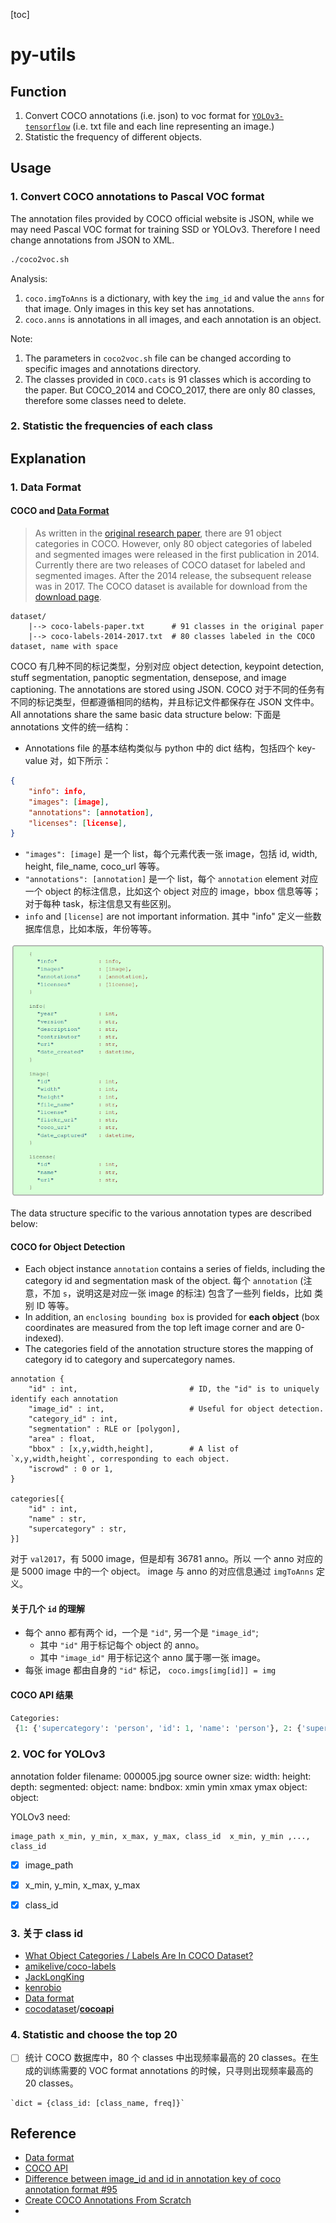 [toc]

# py-utils

## Function
1. Convert COCO annotations (i.e. json) to voc format for [`YOLOv3-tensorflow`](https://github.com/YunYang1994/tensorflow-yolov3) (i.e. txt file and each line representing an image.)
2. Statistic the frequency of different objects.



## Usage

### 1. Convert COCO annotations to Pascal VOC format

The annotation files provided by COCO official website is JSON, while we may need Pascal VOC format for training SSD or YOLOv3. Therefore I need change annotations from JSON to XML.

```bash
./coco2voc.sh
```

Analysis:
1. `coco.imgToAnns` is a dictionary, with key the `img_id` and value the `anns` for that image. Only images in this key set has annotations.
2. `coco.anns` is annotations in all images, and each annotation is an object.

Note:

1. The parameters in `coco2voc.sh` file can be changed according to specific images and annotations directory.
2. The classes provided in `COCO.cats` is 91 classes which is according to the paper. But COCO_2014 and COCO_2017, there are only 80 classes, therefore some classes need to delete.



### 2. Statistic the frequencies of each class





## Explanation
### 1. Data Format
#### COCO and [Data Format](https://cocodataset.org/#format-data)
> As written in the [original research paper](https://arxiv.org/abs/1405.0312), there are 91 object categories in COCO. However, only 80 object  categories of labeled and segmented images were released in the first  publication in 2014. Currently there are two releases of COCO dataset  for labeled and segmented images. After the 2014 release, the subsequent release was in 2017. The COCO dataset is available for download from  the [download page](http://cocodataset.org/#download).

```
dataset/
	|--> coco-labels-paper.txt		# 91 classes in the original paper
	|--> coco-labels-2014-2017.txt	# 80 classes labeled in the COCO dataset, name with space
```



COCO 有几种不同的标记类型，分别对应 object detection, keypoint detection, stuff segmentation, panoptic segmentation, densepose, and image captioning. The annotations are stored using JSON. 
COCO 对于不同的任务有不同的标记类型，但都遵循相同的结构，并且标记文件都保存在 JSON 文件中。
All annotations share the same basic data structure below:
下面是 annotations 文件的统一结构：

* Annotations file 的基本结构类似与 python 中的 dict 结构，包括四个 key-value 对，如下所示：

```json
{
    "info": info,
    "images": [image],
    "annotations": [annotation],
    "licenses": [license],
}
```

* `"images": [image]` 是一个 list，每个元素代表一张 image，包括 id, width, height, file_name, coco_url 等等。
* `"annotations": [annotation]` 是一个 list，每个 `annotation` element 对应一个 object 的标注信息，比如这个 object 对应的 image，bbox 信息等等；对于每种 task，标注信息又有些区别。
* `info` and `[license]` are not important information. 其中 "info" 定义一些数据库信息，比如本版，年份等等。

![The basic data structure](./assets/images/coco_annotation_basic.png)


The data structure specific to the various annotation types are described below:

#### COCO for Object Detection
* Each object instance `annotation` contains a series of fields, including the category id and segmentation mask of the object. 每个 `annotation` (注意，不加 `s`，说明这是对应一张 image 的标注) 包含了一些列 fields，比如 类别 ID 等等。
* In addition, an `enclosing bounding box` is provided for **each object** (box coordinates are measured from the top left image corner and are 0-indexed).
* The categories field of the annotation structure stores the mapping of category id to category and supercategory names.

```
annotation {
    "id" : int,                         # ID, the "id" is to uniquely identify each annotation
    "image_id" : int,                   # Useful for object detection.
    "category_id" : int,
    "segmentation" : RLE or [polygon],
    "area" : float,
    "bbox" : [x,y,width,height],        # A list of `x,y,width,height`, corresponding to each object. 
    "iscrowd" : 0 or 1,
}

categories[{
    "id" : int,
    "name" : str,
    "supercategory" : str,
}]
```

对于 `val2017`，有 5000 image，但是却有 36781 anno。所以 一个 anno 对应的是 5000 image 中的一个 object。
image 与 anno 的对应信息通过 `imgToAnns` 定义。

#### 关于几个 `id` 的理解
* 每个 anno 都有两个 id，一个是 `"id"`, 另一个是 `"image_id"`;
    * 其中 `"id"` 用于标记每个 object 的 anno。
    * 其中 `"image_id"` 用于标记这个 anno 属于哪一张 image。 
* 每张 image 都由自身的 `"id"` 标记， `coco.imgs[img[id]] = img`



#### COCO API 结果

```python
Categories:
 {1: {'supercategory': 'person', 'id': 1, 'name': 'person'}, 2: {'supercategory': 'vehicle', 'id': 2, 'name': 'bicycle'}, 3: {'supercategory': 'vehicle', 'id': 3, 'name': 'car'}, 4: {'supercategory': 'vehicle', 'id': 4, 'name': 'motorcycle'}, 5: {'supercategory': 'vehicle', 'id': 5, 'name': 'airplane'}, 6: {'supercategory': 'vehicle', 'id': 6, 'name': 'bus'}, 7: {'supercategory': 'vehicle', 'id': 7, 'name': 'train'}, 8: {'supercategory': 'vehicle', 'id': 8, 'name': 'truck'}, 9: {'supercategory': 'vehicle', 'id': 9, 'name': 'boat'}, 10: {'supercategory': 'outdoor', 'id': 10, 'name': 'traffic light'}, 11: {'supercategory': 'outdoor', 'id': 11, 'name': 'fire hydrant'}, 13: {'supercategory': 'outdoor', 'id': 13, 'name': 'stop sign'}, 14: {'supercategory': 'outdoor', 'id': 14, 'name': 'parking meter'}, 15: {'supercategory': 'outdoor', 'id': 15, 'name': 'bench'}, 16: {'supercategory': 'animal', 'id': 16, 'name': 'bird'}, 17: {'supercategory': 'animal', 'id': 17, 'name': 'cat'}, 18: {'supercategory': 'animal', 'id': 18, 'name': 'dog'}, 19: {'supercategory': 'animal', 'id': 19, 'name': 'horse'}, 20: {'supercategory': 'animal', 'id': 20, 'name': 'sheep'}, 21: {'supercategory': 'animal', 'id': 21, 'name': 'cow'}, 22: {'supercategory': 'animal', 'id': 22, 'name': 'elephant'}, 23: {'supercategory': 'animal', 'id': 23, 'name': 'bear'}, 24: {'supercategory': 'animal', 'id': 24, 'name': 'zebra'}, 25: {'supercategory': 'animal', 'id': 25, 'name': 'giraffe'}, 27: {'supercategory': 'accessory', 'id': 27, 'name': 'backpack'}, 28: {'supercategory': 'accessory', 'id': 28, 'name': 'umbrella'}, 31: {'supercategory': 'accessory', 'id': 31, 'name': 'handbag'}, 32: {'supercategory': 'accessory', 'id': 32, 'name': 'tie'}, 33: {'supercategory': 'accessory', 'id': 33, 'name': 'suitcase'}, 34: {'supercategory': 'sports', 'id': 34, 'name': 'frisbee'}, 35: {'supercategory': 'sports', 'id': 35, 'name': 'skis'}, 36: {'supercategory': 'sports', 'id': 36, 'name': 'snowboard'}, 37: {'supercategory': 'sports', 'id': 37, 'name': 'sports ball'}, 38: {'supercategory': 'sports', 'id': 38, 'name': 'kite'}, 39: {'supercategory': 'sports', 'id': 39, 'name': 'baseball bat'}, 40: {'supercategory': 'sports', 'id': 40, 'name': 'baseball glove'}, 41: {'supercategory': 'sports', 'id': 41, 'name': 'skateboard'}, 42: {'supercategory': 'sports', 'id': 42, 'name': 'surfboard'}, 43: {'supercategory': 'sports', 'id': 43, 'name': 'tennis racket'}, 44: {'supercategory': 'kitchen', 'id': 44, 'name': 'bottle'}, 46: {'supercategory': 'kitchen', 'id': 46, 'name': 'wine glass'}, 47: {'supercategory': 'kitchen', 'id': 47, 'name': 'cup'}, 48: {'supercategory': 'kitchen', 'id': 48, 'name': 'fork'}, 49: {'supercategory': 'kitchen', 'id': 49, 'name': 'knife'}, 50: {'supercategory': 'kitchen', 'id': 50, 'name': 'spoon'}, 51: {'supercategory': 'kitchen', 'id': 51, 'name': 'bowl'}, 52: {'supercategory': 'food', 'id': 52, 'name': 'banana'}, 53: {'supercategory': 'food', 'id': 53, 'name': 'apple'}, 54: {'supercategory': 'food', 'id': 54, 'name': 'sandwich'}, 55: {'supercategory': 'food', 'id': 55, 'name': 'orange'}, 56: {'supercategory': 'food', 'id': 56, 'name': 'broccoli'}, 57: {'supercategory': 'food', 'id': 57, 'name': 'carrot'}, 58: {'supercategory': 'food', 'id': 58, 'name': 'hot dog'}, 59: {'supercategory': 'food', 'id': 59, 'name': 'pizza'}, 60: {'supercategory': 'food', 'id': 60, 'name': 'donut'}, 61: {'supercategory': 'food', 'id': 61, 'name': 'cake'}, 62: {'supercategory': 'furniture', 'id': 62, 'name': 'chair'}, 63: {'supercategory': 'furniture', 'id': 63, 'name': 'couch'}, 64: {'supercategory': 'furniture', 'id': 64, 'name': 'potted plant'}, 65: {'supercategory': 'furniture', 'id': 65, 'name': 'bed'}, 67: {'supercategory': 'furniture', 'id': 67, 'name': 'dining table'}, 70: {'supercategory': 'furniture', 'id': 70, 'name': 'toilet'}, 72: {'supercategory': 'electronic', 'id': 72, 'name': 'tv'}, 73: {'supercategory': 'electronic', 'id': 73, 'name': 'laptop'}, 74: {'supercategory': 'electronic', 'id': 74, 'name': 'mouse'}, 75: {'supercategory': 'electronic', 'id': 75, 'name': 'remote'}, 76: {'supercategory': 'electronic', 'id': 76, 'name': 'keyboard'}, 77: {'supercategory': 'electronic', 'id': 77, 'name': 'cell phone'}, 78: {'supercategory': 'appliance', 'id': 78, 'name': 'microwave'}, 79: {'supercategory': 'appliance', 'id': 79, 'name': 'oven'}, 80: {'supercategory': 'appliance', 'id': 80, 'name': 'toaster'}, 81: {'supercategory': 'appliance', 'id': 81, 'name': 'sink'}, 82: {'supercategory': 'appliance', 'id': 82, 'name': 'refrigerator'}, 84: {'supercategory': 'indoor', 'id': 84, 'name': 'book'}, 85: {'supercategory': 'indoor', 'id': 85, 'name': 'clock'}, 86: {'supercategory': 'indoor', 'id': 86, 'name': 'vase'}, 87: {'supercategory': 'indoor', 'id': 87, 'name': 'scissors'}, 88: {'supercategory': 'indoor', 'id': 88, 'name': 'teddy bear'}, 89: {'supercategory': 'indoor', 'id': 89, 'name': 'hair drier'}, 90: {'supercategory': 'indoor', 'id': 90, 'name': 'toothbrush'}}

```





### 2. VOC for YOLOv3

annotation
    folder
    filename: 000005.jpg
    source
    owner
    size: 
        width:
        height:
        depth:
    segmented:
    object:
        name:
        bndbox:
            xmin
            ymin
            xmax
            ymax
    object:
    object:

YOLOv3 need:

```
image_path x_min, y_min, x_max, y_max, class_id  x_min, y_min ,..., class_id 
```

- [x] image_path
- [x] x_min, y_min, x_max, y_max
- [x] class_id



### 3. 关于 class id

* [What Object Categories / Labels Are In COCO Dataset?](https://tech.amikelive.com/node-718/what-object-categories-labels-are-in-coco-dataset/)
* [amikelive/coco-labels](https://github.com/amikelive/coco-labels)
* [JackLongKing](https://github.com/cocodataset/cocoapi/issues/59#issuecomment-315663672)
* [kenrobio](https://github.com/cocodataset/cocoapi/issues/272#issuecomment-628393716)
* [Data format](https://cocodataset.org/#format-data)
* [cocodataset](https://github.com/cocodataset)/**[cocoapi](https://github.com/cocodataset/cocoapi)** 



### 4. Statistic and choose the top 20

- [ ] 统计 COCO 数据库中，80 个 classes 中出现频率最高的 20 classes。在生成的训练需要的 VOC format annotations 的时候，只寻则出现频率最高的 20 classes。

```
`dict = {class_id: [class_name, freq]}`
```





## Reference

* [Data format](https://cocodataset.org/#format-data)
* [COCO API](https://github.com/cocodataset/cocoapi)
* [Difference between image_id and id in annotation key of coco annotation format #95](https://github.com/cocodataset/cocoapi/issues/95)
* [Create COCO Annotations From Scratch](https://www.immersivelimit.com/tutorials/create-coco-annotations-from-scratch)
* 
